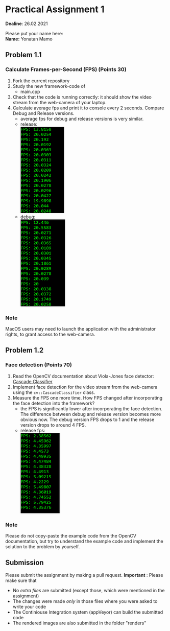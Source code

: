 # Practical Assignment 1
**Dealine**: 26.02.2021

Please put your name here:  
**Name:** Yonatan Mamo
## Problem 1.1
### Calculate Frames-per-Second (FPS) (Points 30)
1. Fork the current repository
2. Study the new framework-code of 
    - main.cpp
3. Check that the code is running correctly: it should show the video stream from the web-camera of your laptop.
4. Calculate average fps and print it to console every 2 seconds. Compare Debug and Release versions.
	- average fps for debug and release versions is very similar.
	- release:<br />
	![interface](release.PNG) 
	- debug:<br />
	![interface](debug.PNG) 
	
### Note
MacOS users may need to launch the application with the administrator rights, to grant access to the web-camera.

## Problem 1.2
### Face detection (Points 70)
1. Read the OpenCV documentation about Viola-Jones face detector: [Cascade Classifier](https://docs.opencv.org/4.2.0/db/d28/tutorial_cascade_classifier.html)  
2. Implement face detection for the video stream from the web-camera using the ```cv::CascadeClassifier``` class.
3. Measure the FPS one more time. How FPS changed after incorporating the face detection into the framework?
	- the FPS is significantly lower after incorporating the face detection. The difference between debug and release version becomes more obvious now. 
	The debug version FPS drops to 1 and the release version drops to around 4 FPS.
	- release fps:<br />
	![interface](detectionfps.PNG) 
	
	 
### Note
Please do not copy-paste the example code from the OpenCV documentation, but try to understand the example code and implement the solution to the problem by yourself.

## Submission
Please submit the assignment by making a pull request.
**Important** : Please make sure that
- No _extra files_ are submitted (except those, which were mentioned in the assignment)
- The changes were made _only_ in those files where you were asked to write your code
- The Continiouse Integration system (appVeyor) can build the submitted code
- The rendered images are also submitted in the folder "renders" 

